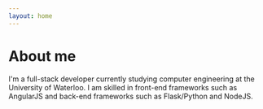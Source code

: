 ```yaml
---
layout: home
---
```

# About me

I'm a full-stack developer currently studying computer engineering at the University of Waterloo. I am skilled in front-end frameworks such as AngularJS and back-end frameworks such as Flask/Python and NodeJS. 
